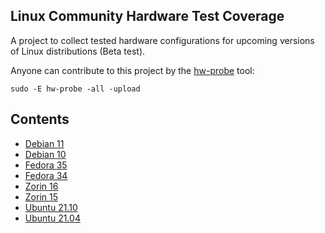 Linux Community Hardware Test Coverage
--------------------------------------

A project to collect tested hardware configurations for upcoming versions of Linux distributions (Beta test).

Anyone can contribute to this project by the [hw-probe](https://github.com/linuxhw/hw-probe) tool:

    sudo -E hw-probe -all -upload

Contents
--------

* [ Debian 11 ](/Dist/Debian_11)
* [ Debian 10 ](/Dist/Debian_10)
* [ Fedora 35 ](/Dist/Fedora_35)
* [ Fedora 34 ](/Dist/Fedora_34)
* [ Zorin 16 ](/Dist/Zorin_16)
* [ Zorin 15 ](/Dist/Zorin_15)
* [ Ubuntu 21.10 ](/Dist/Ubuntu_21.10)
* [ Ubuntu 21.04 ](/Dist/Ubuntu_21.04)
